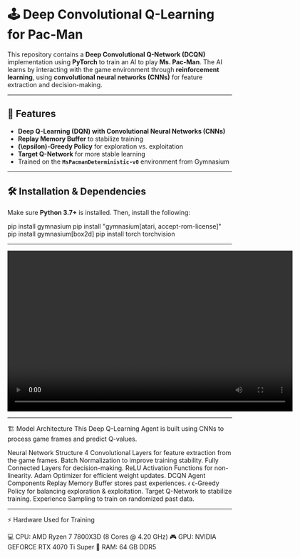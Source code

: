 # 🕹️ Deep Convolutional Q-Learning for Pac-Man

This repository contains a **Deep Convolutional Q-Network (DCQN)** implementation using **PyTorch** to train an AI to play **Ms. Pac-Man**. The AI learns by interacting with the game environment through **reinforcement learning**, using **convolutional neural networks (CNNs)** for feature extraction and decision-making.

---

## 📌 Features
- **Deep Q-Learning (DQN) with Convolutional Neural Networks (CNNs)**
- **Replay Memory Buffer** to stabilize training
- **\(\epsilon\)-Greedy Policy** for exploration vs. exploitation
- **Target Q-Network** for more stable learning
- Trained on the **`MsPacmanDeterministic-v0`** environment from Gymnasium

---

## 🛠 Installation & Dependencies

Make sure **Python 3.7+** is installed. Then, install the following:


pip install gymnasium
pip install "gymnasium[atari, accept-rom-license]"
pip install gymnasium[box2d]
pip install torch torchvision

---

<video width="640" height="360" controls> <source src="assets/video/pacman_rec.mp4" type="video/mp4"> Your browser does not support the video tag. </video>

---

🏗 Model Architecture
This Deep Q-Learning Agent is built using CNNs to process game frames and predict Q-values.

Neural Network Structure
4 Convolutional Layers for feature extraction from the game frames.
Batch Normalization to improve training stability.
Fully Connected Layers for decision-making.
ReLU Activation Functions for non-linearity.
Adam Optimizer for efficient weight updates.
DCQN Agent Components
Replay Memory Buffer stores past experiences.
𝜖
ϵ-Greedy Policy for balancing exploration & exploitation.
Target Q-Network to stabilize training.
Experience Sampling to train on randomized past data.

---

⚡ Hardware Used for Training

💻 CPU: AMD Ryzen 7 7800X3D (8 Cores @ 4.20 GHz)
🎮 GPU: NVIDIA GEFORCE RTX 4070 Ti Super
🧠 RAM: 64 GB DDR5

